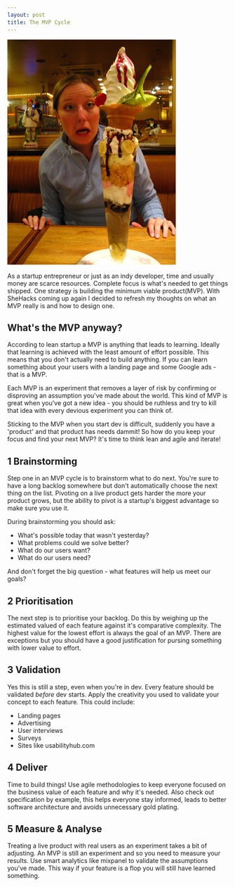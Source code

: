 ```yaml
---
layout: post
title: The MVP Cycle
---
```

<img src="/images/fulls/mvp.jpg" class="fit image">

As a startup entrepreneur or just as an indy developer, time and usually money are scarce resources. Complete focus is what's needed to get things shipped. One strategy is building the minimum viable product(MVP). With SheHacks coming up again I decided to refresh my thoughts on what an MVP really is and how to design one.

What's the MVP anyway?
---------------------
According to lean startup a MVP is anything that leads to learning. Ideally that learning is achieved with the least amount of effort possible. This means that you don't actually need to build anything. If you can learn something about your users with a landing page and some Google ads - that is a MVP.

Each MVP is an experiment that removes a layer of risk by confirming or disproving an assumption you've made about the world. This kind of MVP is great when you've got a new idea - you should be ruthless and try to kill that idea with every devious experiment you can think of.

Sticking to the MVP when you start dev is difficult, suddenly you have a 'product' and that product has needs dammit! So how do you keep your focus and find your next MVP? It's time to think lean and agile and iterate!

1 Brainstorming
----------------
Step one in an MVP cycle is to brainstorm what to do next. You're sure to have a long backlog somewhere but don't automatically choose the next thing on the list. Pivoting on a live product gets harder the more your product grows, but the ability to pivot is a startup's biggest advantage so make sure you use it.

During brainstorming you should ask:

* What's possible today that wasn't yesterday?
* What problems could we solve better?
* What do our users want?
* What do our users need?

And don't forget the big question - what features will help us meet our goals?

2 Prioritisation
-----------------
The next step is to prioritise your backlog. Do this by weighing up the estimated valued of each feature against it's comparative complexity. The highest value for the lowest effort is always the goal of an MVP. There are exceptions but you should have a good justification for pursing something with lower value to effort.

3 Validation
-------------
Yes this is still a step, even when you're in dev. Every feature should be validated *before* dev starts. Apply the creativity you used to validate your concept to each feature. This could include:

* Landing pages
* Advertising
* User interviews
* Surveys
* Sites like usabilityhub.com

4 Deliver
----------
Time to build things! Use agile methodologies to keep everyone focused on the business value of each feature and why it's needed. Also check out specification by example, this helps everyone stay informed, leads to better software architecture and avoids unnecessary gold plating.

5 Measure & Analyse
---------------------
Treating a live product with real users as an experiment takes a bit of adjusting. An MVP is still an experiment and so you need to measure your results. Use smart analytics like mixpanel to validate the assumptions you've made. This way if your feature is a flop you will still have learned something.
